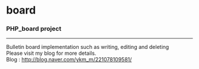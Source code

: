 # board
### PHP_board project
___
Bulletin board implementation such as writing, editing and deleting<br>
Please visit my blog for more details.<br>
Blog : <http://blog.naver.com/ykm_m/221078109581/>
